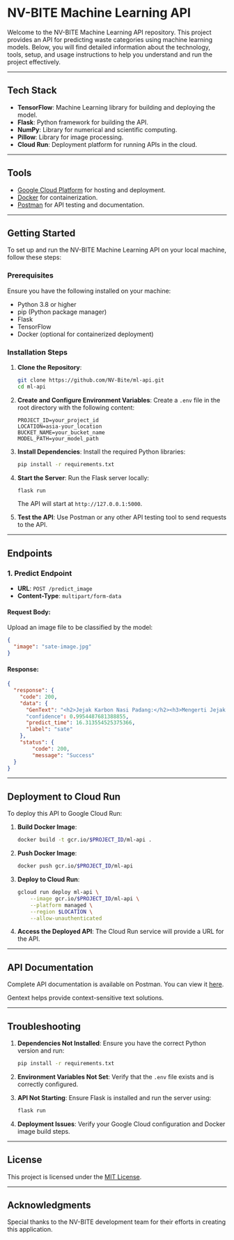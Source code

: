 # NV-BITE Machine Learning API

Welcome to the NV-BITE Machine Learning API repository. This project provides an API for predicting waste categories using machine learning models. Below, you will find detailed information about the technology, tools, setup, and usage instructions to help you understand and run the project effectively.

---

## Tech Stack

- **TensorFlow**: Machine Learning library for building and deploying the model.
- **Flask**: Python framework for building the API.
- **NumPy**: Library for numerical and scientific computing.
- **Pillow**: Library for image processing.
- **Cloud Run**: Deployment platform for running APIs in the cloud.

---

## Tools

- [Google Cloud Platform](https://cloud.google.com/) for hosting and deployment.
- [Docker](https://docs.docker.com/manuals/) for containerization.
- [Postman](https://www.postman.com/) for API testing and documentation.

---

## Getting Started

To set up and run the NV-BITE Machine Learning API on your local machine, follow these steps:

### Prerequisites

Ensure you have the following installed on your machine:
- Python 3.8 or higher
- pip (Python package manager)
- Flask
- TensorFlow
- Docker (optional for containerized deployment)

### Installation Steps

1. **Clone the Repository**:
   ```bash
   git clone https://github.com/NV-Bite/ml-api.git
   cd ml-api
   ```

2. **Create and Configure Environment Variables**:
   Create a `.env` file in the root directory with the following content:
   ```env
   PROJECT_ID=your_project_id
   LOCATION=asia-your_location
   BUCKET_NAME=your_bucket_name
   MODEL_PATH=your_model_path
   ```

3. **Install Dependencies**:
   Install the required Python libraries:
   ```bash
   pip install -r requirements.txt
   ```

4. **Start the Server**:
   Run the Flask server locally:
   ```bash
   flask run
   ```
   The API will start at `http://127.0.0.1:5000`.

5. **Test the API**:
   Use Postman or any other API testing tool to send requests to the API.

---

## Endpoints

### 1. **Predict Endpoint**

- **URL**: `POST /predict_image`
- **Content-Type**: `multipart/form-data`

#### Request Body:
Upload an image file to be classified by the model:
```json
{
  "image": "sate-image.jpg"
}
```

#### Response:
```json
{
  "response": {
    "code": 200,
    "data": {
      "GenText": "<h2>Jejak Karbon Nasi Padang:</h2><h3>Mengerti Jejak Karbon Makanan:</h3><p>Jejak karbon makanan adalah total emisi gas rumah kaca yang dihasilkan dari proses produksi makanan, mulai dari penanaman bahan baku, pemanenan, pengolahan, penyimpanan, transportasi, pengemasan, hingga sampai di piring kita. Emisi ini diukur dalam satuan kilogram CO2 setara (CO2e)...."
      "confidence": 0.9954487681388855,
      "predict_time": 16.313554525375366,
      "label": "sate"
    },
    "status": {
        "code": 200,
        "message": "Success"
  }
}
```

---

## Deployment to Cloud Run

To deploy this API to Google Cloud Run:

1. **Build Docker Image**:
   ```bash
   docker build -t gcr.io/$PROJECT_ID/ml-api .
   ```

2. **Push Docker Image**:
   ```bash
   docker push gcr.io/$PROJECT_ID/ml-api
   ```

3. **Deploy to Cloud Run**:
   ```bash
   gcloud run deploy ml-api \
       --image gcr.io/$PROJECT_ID/ml-api \
       --platform managed \
       --region $LOCATION \
       --allow-unauthenticated
   ```

4. **Access the Deployed API**:
   The Cloud Run service will provide a URL for the API.

---

## API Documentation

Complete API documentation is available on Postman. You can view it [here](https://documenter.getpostman.com/view/39512380/2sAYHwL5qp).

Gentext helps provide context-sensitive text solutions.

---

## Troubleshooting

1. **Dependencies Not Installed**:
   Ensure you have the correct Python version and run:
   ```bash
   pip install -r requirements.txt
   ```

2. **Environment Variables Not Set**:
   Verify that the `.env` file exists and is correctly configured.

3. **API Not Starting**:
   Ensure Flask is installed and run the server using:
   ```bash
   flask run
   ```

4. **Deployment Issues**:
   Verify your Google Cloud configuration and Docker image build steps.

---

## License

This project is licensed under the [MIT License](LICENSE).

---

## Acknowledgments

Special thanks to the NV-BITE development team for their efforts in creating this application.
